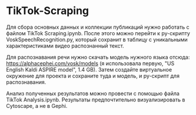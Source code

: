 # TikTok-Scraping

Для сбора основных данных и коллекции публикаций нужно работать с файлом TikTok Scraping.ipynb. После этого можно перейти к py-скрипту VoskSpeechRecognition.py, который сохранит в таблицу с уникальными характеристиками видео распознанный текст.

Для распознавания речи нужно скачать модель нужного языка отсюда: https://alphacephei.com/vosk/models (я использовала первую, "US English Kaldi ASPIRE model", 1.4 GB). Затем создайте виртуальное окружение для проекта и сохраните туда и модель, и py-скрипт для распознавания. 

Анализ полученных результатов можно провести с помощью файла TikTok Analysis.ipynb. Результаты предпочтительно визуализировать в Cytoscape, а не в Gephi.
